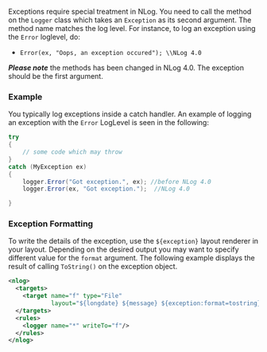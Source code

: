 Exceptions require special treatment in NLog. You need to call the method on the `Logger` class which takes an `Exception` as its second argument. The method name matches the log level. For instance, to log an exception using the `Error` loglevel, do:

* `Error(ex, "Oops, an exception occured"); \\NLog 4.0`

**_Please note_** the methods has been changed in NLog 4.0. The exception should be the first argument.

### Example
You typically log exceptions inside a catch handler. An example of logging an exception with the `Error` LogLevel is seen in the following: 
```csharp
try 
{ 
    // some code which may throw 
} 
catch (MyException ex) 
{ 
    logger.Error("Got exception.", ex); //before NLog 4.0
    logger.Error(ex, "Got exception.");  //NLog 4.0

}
```

### Exception Formatting
To write the details of the exception, use the `${exception}` layout renderer in your layout. Depending on the desired output you may want to specify different value for the `format` argument. The following example displays the result of calling `ToString()` on the exception object.

```xml
<nlog> 
  <targets> 
    <target name="f" type="File" 
            layout="${longdate} ${message} ${exception:format=tostring}"/> 
  </targets> 
  <rules> 
    <logger name="*" writeTo="f"/> 
  </rules> 
</nlog>
```
